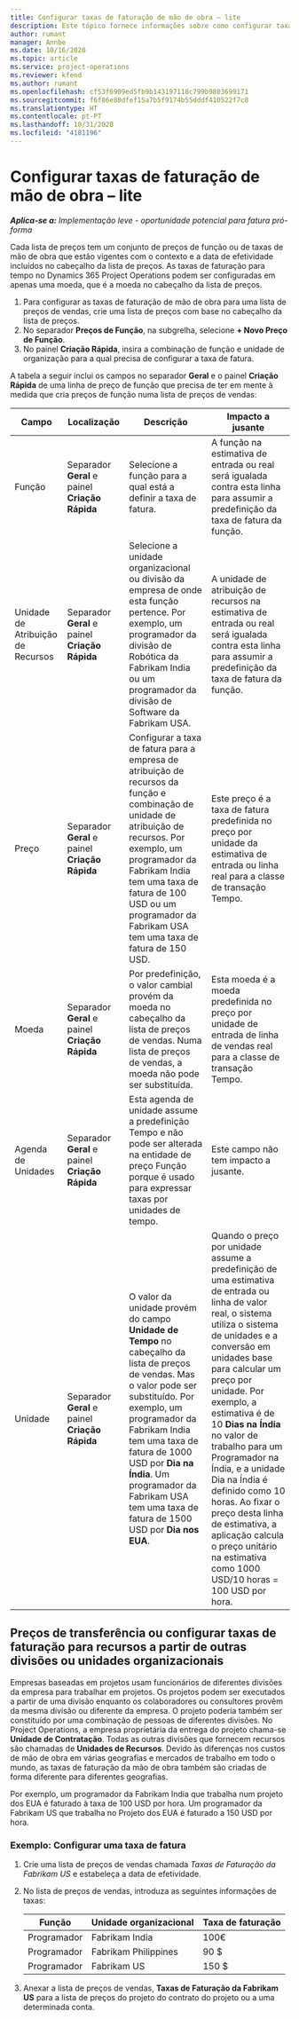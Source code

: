 ```yaml
---
title: Configurar taxas de faturação de mão de obra – lite
description: Este tópico fornece informações sobre como configurar taxas de faturação de mão de obra no Project Operations.
author: rumant
manager: Annbe
ms.date: 10/16/2020
ms.topic: article
ms.service: project-operations
ms.reviewer: kfend
ms.author: rumant
ms.openlocfilehash: cf53f6909ed5fb9b143197118c799b9803699171
ms.sourcegitcommit: f6f86e80dfef15a7b5f9174b55dddf410522f7c8
ms.translationtype: HT
ms.contentlocale: pt-PT
ms.lasthandoff: 10/31/2020
ms.locfileid: "4181196"
---
```

# <a name="set-up-labor-bill-rates---lite"></a>Configurar taxas de faturação de mão de obra – lite

_**Aplica-se a:** Implementação leve - oportunidade potencial para fatura pró-forma_

Cada lista de preços tem um conjunto de preços de função ou de taxas de mão de obra que estão vigentes com o contexto e a data de efetividade incluídos no cabeçalho da lista de preços. As taxas de faturação para tempo no Dynamics 365 Project Operations podem ser configuradas em apenas uma moeda, que é a moeda no cabeçalho da lista de preços.

1. Para configurar as taxas de faturação de mão de obra para uma lista de preços de vendas, crie uma lista de preços com base no cabeçalho da lista de preços. 
2. No separador **Preços de Função**, na subgrelha, selecione **+ Novo Preço de Função**. 
3. No painel **Criação Rápida**, insira a combinação de função e unidade de organização para a qual precisa de configurar a taxa de fatura.

  A tabela a seguir inclui os campos no separador **Geral** e o painel **Criação Rápida** de uma linha de preço de função que precisa de ter em mente à medida que cria preços de função numa lista de preços de vendas:

  | Campo | Localização | Descrição | Impacto a jusante |
  | --- | --- | --- | --- |
  | Função | Separador **Geral** e painel **Criação Rápida** | Selecione a função para a qual está a definir a taxa de fatura. | A função na estimativa de entrada ou real será igualada contra esta linha para assumir a predefinição da taxa de fatura da função. |
  | Unidade de Atribuição de Recursos | Separador **Geral** e painel **Criação Rápida** | Selecione a unidade organizacional ou divisão da empresa de onde esta função pertence. Por exemplo, um programador da divisão de Robótica da Fabrikam India ou um programador da divisão de Software da Fabrikam USA. | A unidade de atribuição de recursos na estimativa de entrada ou real será igualada contra esta linha para assumir a predefinição da taxa de fatura da função. |
  | Preço | Separador **Geral** e painel **Criação Rápida** | Configurar a taxa de fatura para a empresa de atribuição de recursos da função e combinação de unidade de atribuição de recursos. Por exemplo, um programador da Fabrikam India tem uma taxa de fatura de 100 USD ou um programador da Fabrikam USA tem uma taxa de fatura de 150 USD. | Este preço é a taxa de fatura predefinida no preço por unidade da estimativa de entrada ou linha real para a classe de transação Tempo. |
  | Moeda | Separador **Geral** e painel **Criação Rápida**| Por predefinição, o valor cambial provém da moeda no cabeçalho da lista de preços de vendas. Numa lista de preços de vendas, a moeda não pode ser substituída. | Esta moeda é a moeda predefinida no preço por unidade de entrada de linha de vendas real para a classe de transação Tempo. |
  | Agenda de Unidades | Separador **Geral** e painel **Criação Rápida** | Esta agenda de unidade assume a predefinição Tempo e não pode ser alterada na entidade de preço Função porque é usado para expressar taxas por unidades de tempo. | Este campo não tem impacto a jusante. |
  | Unidade | Separador **Geral** e painel **Criação Rápida** | O valor da unidade provém do campo **Unidade de Tempo** no cabeçalho da lista de preços de vendas. Mas o valor pode ser substituído. Por exemplo, um programador da Fabrikam India tem uma taxa de fatura de 1000 USD por **Dia na Índia**. Um programador da Fabrikam USA tem uma taxa de fatura de 1500 USD por **Dia nos EUA**. | Quando o preço por unidade assume a predefinição de uma estimativa de entrada ou linha de valor real, o sistema utiliza o sistema de unidades e a conversão em unidades base para calcular um preço por unidade. Por exemplo, a estimativa é de 10 **Dias na Índia** no valor de trabalho para um Programador na Índia, e a unidade Dia na Índia é definido como 10 horas. Ao fixar o preço desta linha de estimativa, a aplicação calcula o preço unitário na estimativa como 1000 USD/10 horas = 100 USD por hora. |


## <a name="transfer-pricing-or-set-up-bill-rates-for-resources-from-other-organizational-units-or-divisions"></a>Preços de transferência ou configurar taxas de faturação para recursos a partir de outras divisões ou unidades organizacionais 

Empresas baseadas em projetos usam funcionários de diferentes divisões da empresa para trabalhar em projetos. Os projetos podem ser executados a partir de uma divisão enquanto os colaboradores ou consultores provêm da mesma divisão ou diferente da empresa. O projeto poderia também ser constituído por uma combinação de pessoas de diferentes divisões. No Project Operations, a empresa proprietária da entrega do projeto chama-se **Unidade de Contratação**. Todas as outras divisões que fornecem recursos são chamadas de **Unidades de Recursos**. Devido às diferenças nos custos de mão de obra em várias geografias e mercados de trabalho em todo o mundo, as taxas de faturação da mão de obra também são criadas de forma diferente para diferentes geografias.

Por exemplo, um programador da Fabrikam India que trabalha num projeto dos EUA é faturado à taxa de 100 USD por hora. Um programador da Fabrikam US que trabalha no Projeto dos EUA é faturado a 150 USD por hora.

### <a name="example-set-up-a-bill-rate"></a>Exemplo: Configurar uma taxa de fatura

1. Crie uma lista de preços de vendas chamada *Taxas de Faturação da Fabrikam US* e estabeleça a data de efetividade.
2. No lista de preços de vendas, introduza as seguintes informações de taxas:

    | Função | Unidade organizacional | Taxa de faturação |
    | --- | --- | --- |
    | Programador | Fabrikam India | 100€ |
    | Programador | Fabrikam Philippines | 90 $ |
    | Programador | Fabrikam US | 150 $ |

3. Anexar a lista de preços de vendas, **Taxas de Faturação da Fabrikam US** para a lista de preços do projeto do contrato do projeto ou a uma determinada conta.
